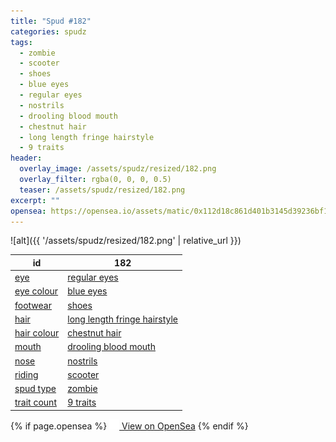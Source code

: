 ```yaml
---
title: "Spud #182"
categories: spudz
tags:
  - zombie
  - scooter
  - shoes
  - blue eyes
  - regular eyes
  - nostrils
  - drooling blood mouth
  - chestnut hair
  - long length fringe hairstyle
  - 9 traits
header:
  overlay_image: /assets/spudz/resized/182.png
  overlay_filter: rgba(0, 0, 0, 0.5)
  teaser: /assets/spudz/resized/182.png
excerpt: ""
opensea: https://opensea.io/assets/matic/0x112d18c861d401b3145d39236bf149f01e18beed/182
---
```

![alt]({{ '/assets/spudz/resized/182.png' | relative_url }})

| id | 182 |
|-|-|
| <a href="/traits/eye/#trait-type">eye</a> | <a href="/traits/eye/regular-eyes/1/#trait">regular eyes</a> |
| <a href="/traits/eye-colour/#trait-type">eye colour</a> | <a href="/traits/eye-colour/blue-eyes/1/#trait">blue eyes</a> |
| <a href="/traits/footwear/#trait-type">footwear</a> | <a href="/traits/footwear/shoes/1/#trait">shoes</a> |
| <a href="/traits/hair/#trait-type">hair</a> | <a href="/traits/hair/long-length-fringe-hairstyle/1/#trait">long length fringe hairstyle</a> |
| <a href="/traits/hair-colour/#trait-type">hair colour</a> | <a href="/traits/hair-colour/chestnut-hair/1/#trait">chestnut hair</a> |
| <a href="/traits/mouth/#trait-type">mouth</a> | <a href="/traits/mouth/drooling-blood-mouth/1/#trait">drooling blood mouth</a> |
| <a href="/traits/nose/#trait-type">nose</a> | <a href="/traits/nose/nostrils/1/#trait">nostrils</a> |
| <a href="/traits/riding/#trait-type">riding</a> | <a href="/traits/riding/scooter/1/#trait">scooter</a> |
| <a href="/traits/spud-type/#trait-type">spud type</a> | <a href="/traits/spud-type/zombie/1/#trait">zombie</a> |
| <a href="/traits/trait-count/#trait-type">trait count</a> | <a href="/traits/trait-count/9-traits/1/#trait">9 traits</a> |

{% if page.opensea %}
<a href="{{page.opensea}}" class="btn btn--info" onclick="window.open(this.href, '_blank'); return false;"><img src="/assets/images/opensea.svg" width="16px"><span>  View on OpenSea</span></a>
{% endif %}
